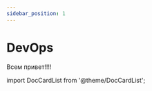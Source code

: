 ```yaml
---
sidebar_position: 1
---
```


# DevOps

Всем привет!!!!

import DocCardList from '@theme/DocCardList';

<DocCardList />